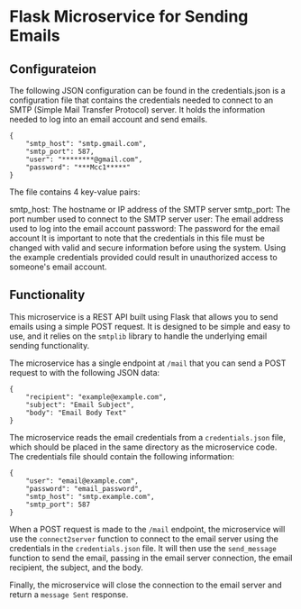 # Flask Microservice for Sending Emails
## Configurateion
The following JSON configuration can be found in the credentials.json is a configuration file that contains the credentials needed to connect to an SMTP (Simple Mail Transfer Protocol) server. It holds the information needed to log into an email account and send emails.

```
{
    "smtp_host": "smtp.gmail.com",
    "smtp_port": 587,
    "user": "********@gmail.com",
    "password": "***Mcc1*****"
}
```

The file contains 4 key-value pairs:

smtp_host: The hostname or IP address of the SMTP server
smtp_port: The port number used to connect to the SMTP server
user: The email address used to log into the email account
password: The password for the email account
It is important to note that the credentials in this file must be changed with valid and secure information before using the system. Using the example credentials provided could result in unauthorized access to someone's email account.


## Functionality
This microservice is a REST API built using Flask that allows you to send emails using a simple POST request. It is designed to be simple and easy to use, and it relies on the `smtplib` library to handle the underlying email sending functionality.

The microservice has a single endpoint at `/mail` that you can send a POST request to with the following JSON data:

```
{
    "recipient": "example@example.com",
    "subject": "Email Subject",
    "body": "Email Body Text"
}
```

The microservice reads the email credentials from a `credentials.json` file, which should be placed in the same directory as the microservice code. The credentials file should contain the following information:

```
{
    "user": "email@example.com",
    "password": "email_password",
    "smtp_host": "smtp.example.com",
    "smtp_port": 587
}
```

When a POST request is made to the `/mail` endpoint, the microservice will use the `connect2server` function to connect to the email server using the credentials in the `credentials.json` file. It will then use the `send_message` function to send the email, passing in the email server connection, the email recipient, the subject, and the body.

Finally, the microservice will close the connection to the email server and return a `message Sent` response.